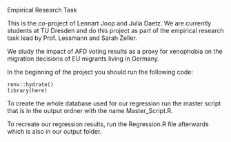 Empirical Research Task

This is the co-project of Lennart Joop and Julia Daetz. We are currently students at TU Dresden and do this project as part of the empirical research task
lead by Prof. Lessmann and Sarah Zeller. 

We study the impact of AFD voting results as a proxy for xenophobia on the migration decisions of EU migrants living in Germany.
 

In the beginning of the project you should run the following code:
```{r}
renv::hydrate()
library(here)
```
To create the whole database used for our regression run the master script that is in the output ordner with the name Master_Script.R.

To recreate our regression results, run the Regression.R file afterwards which is also in our output folder.
